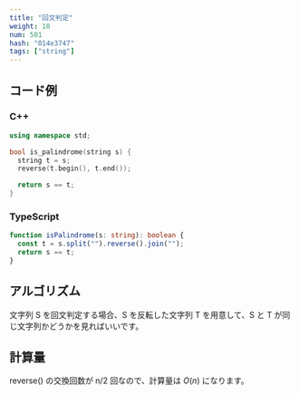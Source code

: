 ```yaml
---
title: "回文判定"
weight: 10
num: 501
hash: "014e3747"
tags: ["string"]
---
```


## コード例

### C++

```cpp
using namespace std;

bool is_palindrome(string s) {
  string t = s;
  reverse(t.begin(), t.end());

  return s == t;
}
```

### TypeScript

```typescript
function isPalindrome(s: string): boolean {
  const t = s.split("").reverse().join("");
  return s == t;
}
```

## アルゴリズム

文字列 S を回文判定する場合、S を反転した文字列 T を用意して、S と T が同じ文字列かどうかを見ればいいです。

## 計算量

reverse() の交換回数が n/2 回なので、計算量は $O(n)$ になります。
